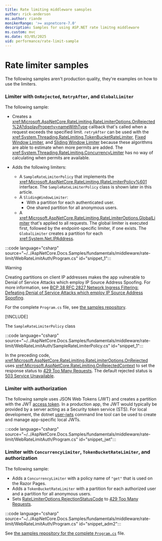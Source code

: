 ```yaml
---
title: Rate limiting middleware samsples
author: rick-anderson
ms.author: riande
monikerRange: '>= aspnetcore-7.0'
description: Samples for using ASP.NET rate limitng middleware
ms.custom: mvc
ms.date: 03/05/2025
uid: performance/rate-limit-sample
---
```


# Rate limiter samples

The following samples aren't production quality, they're examples on how to use the limiters.

### Limiter with `OnRejected`, `RetryAfter`, and `GlobalLimiter`

The following sample:

* Creates a <xref:Microsoft.AspNetCore.RateLimiting.RateLimiterOptions.OnRejected%2A?displayProperty=nameWithType> callback that's called when a request exceeds the specified limit. `retryAfter` can be used with the <xref:System.Threading.RateLimiting.TokenBucketRateLimiter>, [Fixed Window Limiter](xref:Microsoft.AspNetCore.RateLimiting.RateLimiterOptionsExtensions.AddFixedWindowLimiter%2A), and [Sliding Window Limiter](xref:Microsoft.AspNetCore.RateLimiting.RateLimiterOptionsExtensions.AddSlidingWindowLimiter%2A) because these algorithms are able to estimate when more permits are added. The <xref:System.Threading.RateLimiting.ConcurrencyLimiter> has no way of calculating when permits are available.
* Adds the following limiters:

  * A `SampleRateLimiterPolicy` that implements the <xref:Microsoft.AspNetCore.RateLimiting.IRateLimiterPolicy%601> interface. The `SampleRateLimiterPolicy` class is shown later in this article.
  * A `SlidingWindowLimiter`:
    * With a partition for each authenticated user.
    * One shared partition for all anonymous users.
  * A <xref:Microsoft.AspNetCore.RateLimiting.RateLimiterOptions.GlobalLimiter> that's applied to all requests. The global limiter is executed first, followed by the endpoint-specific limiter, if one exists. The `GlobalLimiter` creates a partition for each <xref:System.Net.IPAddress>.

:::code language="csharp" source="~/../AspNetCore.Docs.Samples/fundamentals/middleware/rate-limit/WebRateLimitAuth/Program.cs" id="snippet_1":::

> [!WARNING]
> Creating partitions on client IP addresses makes the app vulnerable to Denial of Service Attacks which employ IP Source Address Spoofing. For more information, see [BCP 38 RFC 2827 Network Ingress Filtering: Defeating Denial of Service Attacks which employ IP Source Address Spoofing](https://www.rfc-editor.org/info/bcp38).

For the complete `Program.cs` file, see [the samples repository](https://github.com/dotnet/AspNetCore.Docs.Samples/blob/main/fundamentals/middleware/rate-limit/WebRateLimitAuth/Program.cs).

[!INCLUDE[](~/includes/aspnetcore-repo-ref-source-links.md)]

The `SampleRateLimiterPolicy` class

:::code language="csharp" source="~/../AspNetCore.Docs.Samples/fundamentals/middleware/rate-limit/WebRateLimitAuth/SampleRateLimiterPolicy.cs" id="snippet_1":::

In the preceding code, <xref:Microsoft.AspNetCore.RateLimiting.RateLimiterOptions.OnRejected> uses <xref:Microsoft.AspNetCore.RateLimiting.OnRejectedContext> to set the response status to [429 Too Many Requests](https://developer.mozilla.org/docs/Web/HTTP/Status/429). The default rejected status is [503 Service Unavailable](https://developer.mozilla.org/docs/Web/HTTP/Status/503).

### Limiter with authorization

The following sample uses JSON Web Tokens (JWT) and creates a partition with the JWT [access token](https://github.com/dotnet/aspnetcore/blob/fd1891536f27e959d14a140ff9307b6a21191de9/src/Security/Authentication/JwtBearer/src/JwtBearerHandler.cs#L152-L158). In a production app, the JWT would typically be provided by a server acting as a Security token service (STS). For local development, the dotnet [user-jwts](xref:security/authentication/jwt) command line tool can be used to create and manage app-specific local JWTs.

:::code language="csharp" source="~/../AspNetCore.Docs.Samples/fundamentals/middleware/rate-limit/WebRateLimitAuth/Program.cs" id="snippet_jwt":::

### Limiter with `ConcurrencyLimiter`, `TokenBucketRateLimiter`, and authorization

The following sample:

* Adds a `ConcurrencyLimiter` with a policy name of `"get"` that is used on the Razor Pages.
* Adds a `TokenBucketRateLimiter` with a partition for each authorized user and a partition for all anonymous users.
* Sets [RateLimiterOptions.RejectionStatusCode](xref:Microsoft.AspNetCore.RateLimiting.RateLimiterOptions.RejectionStatusCode) to [429 Too Many Requests](https://developer.mozilla.org/docs/Web/HTTP/Status/429).

:::code language="csharp" source="~/../AspNetCore.Docs.Samples/fundamentals/middleware/rate-limit/WebRateLimitAuth/Program.cs" id="snippet_adm2":::

See [the samples repository for the complete `Program.cs`](https://github.com/dotnet/AspNetCore.Docs.Samples/blob/main/fundamentals/middleware/rate-limit/WebRateLimitAuth/Program.cs#L145,L281) file.